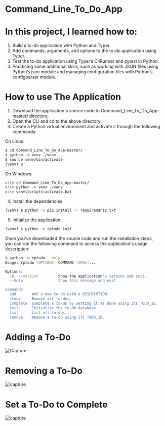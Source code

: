 # Command_Line_To_Do_App

# In this project, I learned how to:

1. Build a to-do application with Python and Typer.
2. Add commands, arguments, and options to the to-do application using Typer.
3. Test the to-do application using Typer’s CliRunner and pytest in Python.
4. Practicing some additional skills, such as working with JSON files using Python’s json module and managing configuration files with Python’s configparser module.

# How to use The Application

1. Download the application's source code to Command_Line_To_Do_App-master/ directory.
2. Open the CLI and cd to the above directory.
3. Create a Python virtual environment and activate it through the following commands:

On Linux:
```bash
$ cd Command_Line_To_Do_App-master/
$ python -m venv ./venv
$ source venv/bin/activate
(venv) $
```
On Windows:
```bash
c:\> cd Command_Line_To_Do_App-master/
c:\> python -m venv ./venv
c:\> venv\Scripts\activate.bat
```
4. Install the dependencies:
```bash
(venv) $ python -m pip install -r requirements.txt
```
5. Initialize the application:
```bash
(venv) $ python -m rptodo init
```


Once you've downloaded the source code and run the installation steps, you can run the following command to access the application's usage description:
```bash
$ python -m rptodo --help
Usage: rptodo [OPTIONS] COMMAND [ARGS]...

Options:
  -v, --version         Show the application's version and exit.
  --help                Show this message and exit.

Commands:
  add       Add a new to-do with a DESCRIPTION.
  clear     Remove all to-dos.
  complete  Complete a to-do by setting it as done using its TODO_ID.
  init      Initialize the to-do database.
  list      List all to-dos.
  remove    Remove a to-do using its TODO_ID.
```
# Adding a To-Do
![Capture]([https://user-images.githubusercontent.com/67745487/124186030-62be0e80-dac4-11eb-9835-53735b47b167.PNG](https://user-images.githubusercontent.com/67745487/173221017-4dd028cb-c886-4f30-916c-441bb2f2738e.png))

# Removing a To-Do
![capture](https://user-images.githubusercontent.com/67745487/173221165-7de16900-eac2-484f-a398-f63bb436f0c8.png)

# Set a To-Do to Complete
![capture](https://user-images.githubusercontent.com/67745487/173221020-66b151ae-7077-4058-9f65-abab114cddc5.png)
